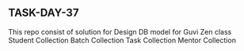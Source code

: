 ## TASK-DAY-37

This repo consist of solution for Design DB model for Guvi Zen class Student Collection Batch Collection Task Collection Mentor Collection
